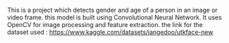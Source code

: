 This is a project which detects gender and age of a person in an image or video frame.
this model is built using Convolutional Neural Network.
It uses OpenCV for image processing and feature extraction.
the link for the dataset used : https://www.kaggle.com/datasets/jangedoo/utkface-new
